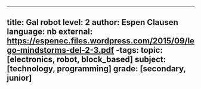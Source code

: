 ---
title: Gal robot
level: 2
author: Espen Clausen
language: nb
external: https://espenec.files.wordpress.com/2015/09/lego-mindstorms-del-2-3.pdf
-tags:
    topic: [electronics, robot, block_based]
    subject: [technology, programming]
    grade: [secondary, junior]
--
